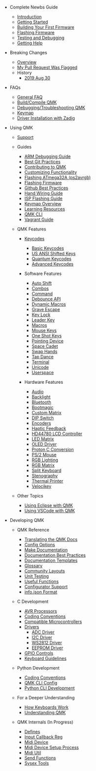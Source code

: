 * Complete Newbs Guide
  * [Introduction](newbs.md)
  * [Getting Started](newbs_getting_started.md)
  * [Building Your First Firmware](newbs_building_firmware.md)
  * [Flashing Firmware](newbs_flashing.md)
  * [Testing and Debugging](newbs_testing_debugging.md)
  * [Getting Help](getting_started_getting_help.md)

* Breaking Changes
  * [Overview](breaking_changes.md)
  * [My Pull Request Was Flagged](breaking_changes_instructions.md)
  * History
    * [2019 Aug 30](ChangeLog/20190830.md)

* FAQs
  * [General FAQ](faq_general.md)
  * [Build/Compile QMK](faq_build.md)
  * [Debugging/Troubleshooting QMK](faq_debug.md)
  * [Keymap](faq_keymap.md)
  * [Driver Installation with Zadig](driver_installation_zadig.md)

* Using QMK
  * [Support](support.md)
  * Guides
    * [ARM Debugging Guide](arm_debugging.md)
    * [Best Git Practices](newbs_git_best_practices.md)
    * [Contributing to QMK](contributing.md)
    * [Customizing Functionality](custom_quantum_functions.md)
    * [Flashing ATmega32A (ps2avrgb)](flashing_bootloadhid.md)
    * [Flashing Firmware](flashing.md)
    * [Github Best Practices](getting_started_github.md)
    * [Hand Wiring Guide](hand_wire.md)
    * [ISP Flashing Guide](isp_flashing_guide.md)
    * [Keymap Overview](keymap.md)
    * [Learning Resources](newbs_learn_more_resources.md)
    * [QMK CLI](cli.md)
    * [Vagrant Guide](getting_started_vagrant.md)

  * QMK Features
    * [Keycodes](keycodes.md)
      * [Basic Keycodes](keycodes_basic.md)
      * [US ANSI Shifted Keys](keycodes_us_ansi_shifted.md)
      * [Quantum Keycodes](quantum_keycodes.md)
      * [Advanced Keycodes](feature_advanced_keycodes.md)

    * Software Features
      * [Auto Shift](feature_auto_shift.md)
      * [Combos](feature_combo.md)
      * [Command](feature_command.md)
      * [Debounce API](feature_debounce_type.md)
      * [Dynamic Macros](feature_dynamic_macros.md)
      * [Grave Escape](feature_grave_esc.md)
      * [Key Lock](feature_key_lock.md)
      * [Leader Key](feature_leader_key.md)
      * [Macros](feature_macros.md)
      * [Mouse Keys](feature_mouse_keys.md)
      * [One Shot Keys](feature_advanced_keycodes.md#one-shot-keys)
      * [Pointing Device](feature_pointing_device.md)
      * [Space Cadet](feature_space_cadet.md)
      * [Swap Hands](feature_swap_hands.md)
      * [Tap Dance](feature_tap_dance.md)
      * [Terminal](feature_terminal.md)
      * [Unicode](feature_unicode.md)
      * [Userspace](feature_userspace.md)

    * Hardware Features
      * [Audio](feature_audio.md)
      * [Backlight](feature_backlight.md)
      * [Bluetooth](feature_bluetooth.md)
      * [Bootmagic](feature_bootmagic.md)
      * [Custom Matrix](custom_matrix.md)
      * [DIP Switch](feature_dip_switch.md)
      * [Encoders](feature_encoders.md)
      * [Haptic Feedback](feature_haptic_feedback.md)
      * [HD44780 LCD Controller](feature_hd44780.md)
      * [LED Matrix](feature_led_matrix.md)
      * [OLED Driver](feature_oled_driver.md)
      * [Proton C Conversion](proton_c_conversion.md)
      * [PS/2 Mouse](feature_ps2_mouse.md)
      * [RGB Lighting](feature_rgblight.md)
      * [RGB Matrix](feature_rgb_matrix.md)
      * [Split Keyboard](feature_split_keyboard.md)
      * [Stenography](feature_stenography.md)
      * [Thermal Printer](feature_thermal_printer.md)
      * [Velocikey](feature_velocikey.md)

  * Other Topics
    * [Using Eclipse with QMK](other_eclipse.md)
    * [Using VSCode with QMK](other_vscode.md)


* Developing QMK
  * QMK Reference
    * [Translating the QMK Docs](translating.md)
    * [Config Options](config_options.md)
    * [Make Documentation](getting_started_make_guide.md)
    * [Documentation Best Practices](documentation_best_practices.md)
    * [Documentation Templates](documentation_templates.md)
    * [Glossary](reference_glossary.md)
    * [Community Layouts](feature_layouts.md)
    * [Unit Testing](unit_testing.md)
    * [Useful Functions](ref_functions.md)
    * [Configurator Support](reference_configurator_support.md)
    * [info.json Format](reference_info_json.md)

  * C Development
    * [AVR Processors](hardware_avr.md)
    * [Coding Conventions](coding_conventions_c.md)
    * [Compatible Microcontrollers](compatible_microcontrollers.md)
    * [Drivers](hardware_drivers.md)
      * [ADC Driver](adc_driver.md)
      * [I2C Driver](i2c_driver.md)
      * [WS2812 Driver](ws2812_driver.md)
      * [EEPROM Driver](eeprom_driver.md)
    * [GPIO Controls](internals_gpio_control.md)
    * [Keyboard Guidelines](hardware_keyboard_guidelines.md)

  * Python Development
    * [Coding Conventions](coding_conventions_python.md)
    * [QMK CLI Config](cli_configuration.md)
    * [Python CLI Development](cli_development.md)

  * For a Deeper Understanding
    * [How Keyboards Work](how_keyboards_work.md)
    * [Understanding QMK](understanding_qmk.md)

  * QMK Internals (In Progress)
    * [Defines](internals_defines.md)
    * [Input Callback Reg](internals_input_callback_reg.md)
    * [Midi Device](internals_midi_device.md)
    * [Midi Device Setup Process](internals_midi_device_setup_process.md)
    * [Midi Util](internals_midi_util.md)
    * [Send Functions](internals_send_functions.md)
    * [Sysex Tools](internals_sysex_tools.md)
